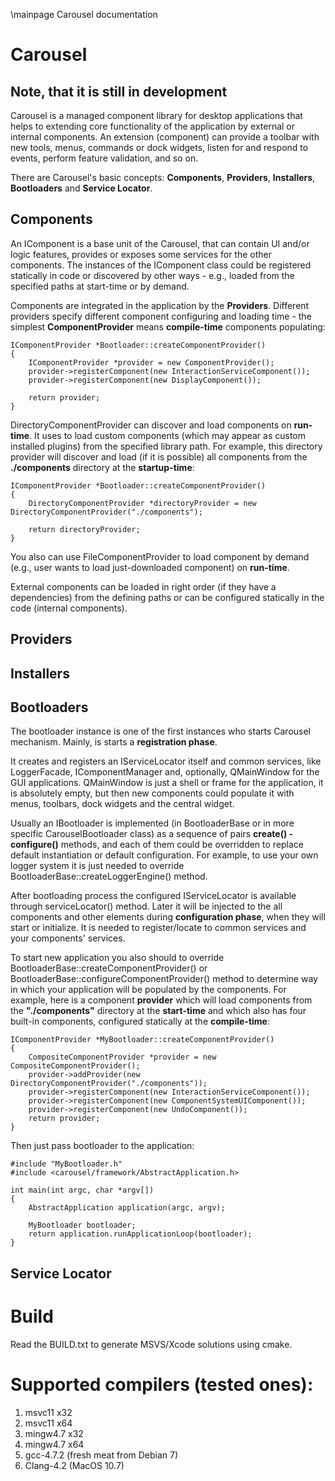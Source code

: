 \mainpage Carousel documentation

Carousel
========

Note, that it is still in development
----------

Carousel is a managed component library for desktop applications that helps to extending core functionality of the application by external or internal components. An extension (component) can provide a toolbar with new tools, menus,  commands or dock widgets, listen for and respond to events, perform feature validation, and so on. 

There are Carousel's basic concepts: **Components**, **Providers**, **Installers**, **Bootloaders** and **Service Locator**.

Components
----------

An IComponent is a base unit of the Carousel, that can contain UI and/or logic features, provides or exposes some services for the other components. The instances of the IComponent class could
be registered statically in code or discovered by other ways - e.g., loaded from the specified paths at start-time or by demand.

Components are integrated in the application by the **Providers**. Different providers specify different component configuring and loading time - the simplest **ComponentProvider** means **compile-time** components populating:

	IComponentProvider *Bootloader::createComponentProvider()
	{
		IComponentProvider *provider = new ComponentProvider();
		provider->registerComponent(new InteractionServiceComponent());
		provider->registerComponent(new DisplayComponent());

		return provider;
	}

DirectoryComponentProvider can discover and load components	on **run-time**. It uses to load custom components (which may appear as custom installed plugins) from the specified library path. For example, this directory provider will discover and load (if it is possible) all components from the **./components** directory at the **startup-time**:

	IComponentProvider *Bootloader::createComponentProvider()
	{
		DirectoryComponentProvider *directoryProvider = new DirectoryComponentProvider("./components");

		return directoryProvider;
	}	

You also can use FileComponentProvider to load component by demand (e.g., user wants to load just-downloaded component) on **run-time**.

External components can be loaded in right order (if they have a dependencies) from the defining paths or can be configured statically in the code (internal components).

Providers
---------

Installers
----------

Bootloaders
-----------
The bootloader instance is one of the first instances who starts Carousel mechanism.
Mainly, is starts a **registration phase**.

It creates and registers an IServiceLocator itself and common services, like LoggerFacade,
IComponentManager and, optionally, QMainWindow for the GUI applications. QMainWindow is
just a shell or frame for the application, it is absolutely empty, but then new components
could populate it with menus, toolbars, dock widgets and the central widget.

Usually an IBootloader is implemented (in BootloaderBase or in more specific CarouselBootloader
class) as a sequence of pairs **create<smth>() - configure<smth>()** methods, and each of them
could be overridden to replace default instantiation or default configuration.
For example, to use your own logger system it is just needed to override BootloaderBase::createLoggerEngine()
method.

After bootloading process the configured IServiceLocator is available through
serviceLocator() method. Later it will be injected to the all components and other
elements during **configuration phase**, when they will start or initialize. It is needed to register/locate to
common services and your components' services.

To start new application you also should to override BootloaderBase::createComponentProvider() or
BootloaderBase::configureComponentProvider() method to determine way in which your application will
be populated by the components. For example, here is a component **provider** which will load components
from the **"./components"** directory at the **start-time** and which also has four built-in components,
configured statically at the **compile-time**:

	IComponentProvider *MyBootloader::createComponentProvider()
	{
	    CompositeComponentProvider *provider = new CompositeComponentProvider();
	    provider->addProvider(new DirectoryComponentProvider("./components"));
	    provider->registerComponent(new InteractionServiceComponent());
	    provider->registerComponent(new ComponentSystemUIComponent());
	    provider->registerComponent(new UndoComponent());
	    return provider;
	}

Then just pass bootloader to the application:

	#include "MyBootloader.h"
	#include <carousel/framework/AbstractApplication.h>
	
	int main(int argc, char *argv[])
	{
	    AbstractApplication application(argc, argv);
	 
	    MyBootloader bootloader;
	    return application.runApplicationLoop(bootloader);
	}


Service Locator
---------------

Build
=====
Read the BUILD.txt to generate MSVS/Xcode solutions using cmake.

Supported compilers (tested ones):
==================================
<ol>
<li>msvc11 x32</li>
<li>msvc11 x64</li>
<li>mingw4.7 x32</li>
<li>mingw4.7 x64</li>
<li>gcc-4.7.2 (fresh meat from Debian 7)</li> 
<li>Clang-4.2 (MacOS 10.7)</li> 
</ol>
